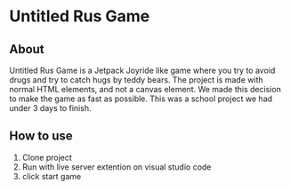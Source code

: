 # Untitled Rus Game

## About

Untitled Rus Game is a Jetpack Joyride like game where you try to avoid drugs and try to catch hugs by teddy bears.
The project is made with normal HTML elements, and not a canvas element. We made this decision to make the game as fast as possible.
This was a school project we had under 3 days to finish.

## How to use

1. Clone project
2. Run with live server extention on visual studio code
3. click start game
